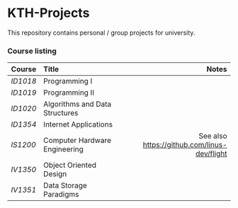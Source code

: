 # KTH-Projects
This repository contains personal / group projects for university.

### Course listing

| Course   | Title | Notes |
| ------------- |:-------------| -----:|
| *ID1018* | Programming I ||
| *ID1019* | Programming II ||
| *ID1020* | Algorithms and Data Structures ||
| *ID1354* | Internet Applications ||
| *IS1200* | Computer Hardware Engineering | See also https://github.com/linus-dev/flight|
| *IV1350* | Object Oriented Design ||
| *IV1351* | Data Storage Paradigms ||

